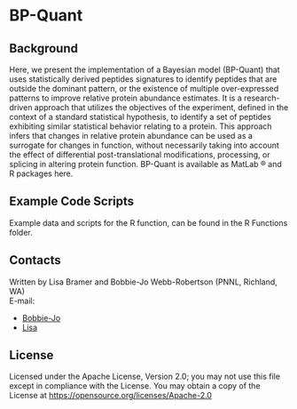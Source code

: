 BP-Quant
========

Background
---------

Here, we present the implementation of a Bayesian model (BP-Quant) that uses statistically derived peptides signatures to identify peptides that are outside the dominant pattern, or the existence of multiple over-expressed patterns to improve relative protein abundance estimates. It is a research-driven approach that utilizes the objectives of the experiment, defined in the context of a standard statistical hypothesis, to identify a set of peptides exhibiting similar statistical behavior relating to a protein. This approach infers that changes in relative protein abundance can be used as a surrogate for changes in function, without necessarily taking into account the effect of differential post-translational modifications, processing, or splicing in altering protein function. BP-Quant is available as MatLab ® and R packages here. 

Example Code Scripts
--------------------
Example data and scripts for the R function, can be found in the R Functions folder.


## Contacts

Written by Lisa Bramer and Bobbie-Jo Webb-Robertson (PNNL, Richland, WA) \
E-mail: 
* [Bobbie-Jo](https://www.pnnl.gov/contacts/staffinfo.asp?uid=FF7D1B08D7B2E44FA6F02265AD63AB1B)
* [Lisa](https://www.pnnl.gov/contacts/staffinfo.asp?uid=F51A431456484F43A317D3CF0E4FE11D)

## License

Licensed under the Apache License, Version 2.0; 
you may not use this file except in compliance with the License.  You may obtain 
a copy of the License at https://opensource.org/licenses/Apache-2.0
